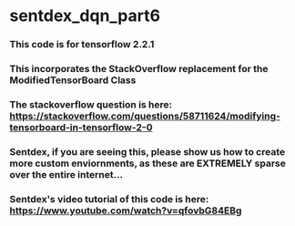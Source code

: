 # sentdex_dqn_part6
### This code is for tensorflow 2.2.1
### This incorporates the StackOverflow replacement for the ModifiedTensorBoard Class
### The stackoverflow question is here: https://stackoverflow.com/questions/58711624/modifying-tensorboard-in-tensorflow-2-0
### Sentdex, if you are seeing this, please show us how to create more custom enviornments, as these are EXTREMELY sparse over the entire internet...
### Sentdex's video tutorial of this code is here: https://www.youtube.com/watch?v=qfovbG84EBg